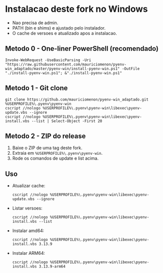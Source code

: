 # Instalacao deste fork no Windows

- Nao precisa de admin.
- PATH (bin e shims) e ajustado pelo instalador.
- O cache de versoes e atualizado apos a instalacao.

## Metodo 0 - One-liner PowerShell (recomendado)

```pwsh
Invoke-WebRequest -UseBasicParsing -Uri "https://raw.githubusercontent.com/mauriciomenon/pyenv-win_adaptado/master/pyenv-win/install-pyenv-win.ps1" -OutFile "./install-pyenv-win.ps1"; &"./install-pyenv-win.ps1"
```

## Metodo 1 - Git clone

```pwsh
git clone https://github.com/mauriciomenon/pyenv-win_adaptado.git %USERPROFILE%\.pyenv\pyenv-win
cscript //nologo %USERPROFILE%\.pyenv\pyenv-win\libexec\pyenv-update.vbs --ignore
cscript //nologo %USERPROFILE%\.pyenv\pyenv-win\libexec\pyenv-install.vbs --list | Select-Object -First 20
```

## Metodo 2 - ZIP do release

1. Baixe o ZIP de uma tag deste fork.
2. Extraia em `%USERPROFILE%\.pyenv\pyenv-win`.
3. Rode os comandos de update e list acima.

## Uso

- Atualizar cache:
  ```pwsh
  cscript //nologo %USERPROFILE%\.pyenv\pyenv-win\libexec\pyenv-update.vbs --ignore
  ```
- Listar versoes:
  ```pwsh
  cscript //nologo %USERPROFILE%\.pyenv\pyenv-win\libexec\pyenv-install.vbs --list
  ```
- Instalar amd64:
  ```pwsh
  cscript //nologo %USERPROFILE%\.pyenv\pyenv-win\libexec\pyenv-install.vbs 3.13.9
  ```
- Instalar ARM64:
  ```pwsh
  cscript //nologo %USERPROFILE%\.pyenv\pyenv-win\libexec\pyenv-install.vbs 3.13.9-arm64
  ```

